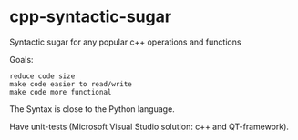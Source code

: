 ﻿# cpp-syntactic-sugar

Syntactic sugar for any popular c++ operations and functions

Goals:

    reduce code size
    make code easier to read/write
    make code more functional

The Syntax is close to the Python language.

Have unit-tests (Microsoft Visual Studio solution: c++ and QT-framework).
